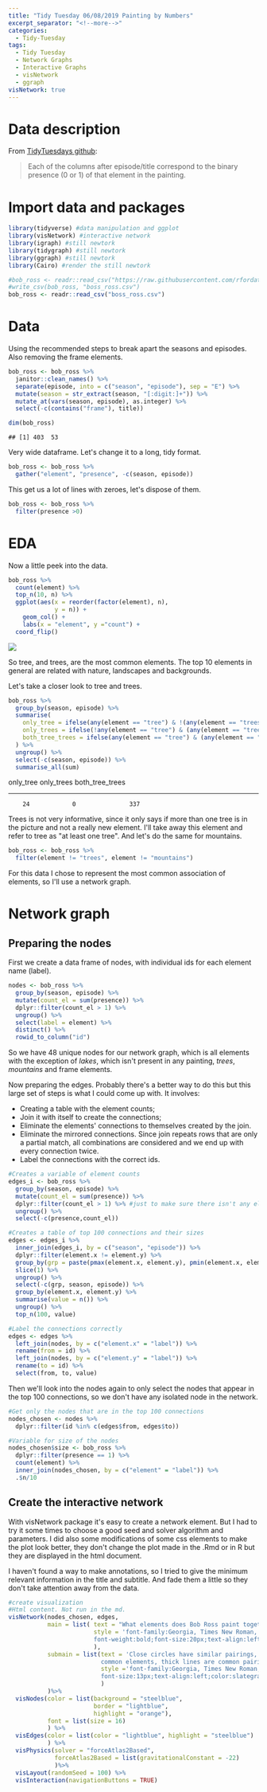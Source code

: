 ```yaml
---
title: "Tidy Tuesday 06/08/2019 Painting by Numbers"
excerpt_separator: "<!--more-->"
categories:
  - Tidy-Tuesday
tags:
  - Tidy Tuesday
  - Network Graphs
  - Interactive Graphs
  - visNetwork
  - ggraph
visNetwork: true
---
```


# Data description

From [TidyTuesdays github](https://github.com/rfordatascience/tidytuesday/tree/master/data/2019/2019-08-06):
>Each of the columns after episode/title correspond to the binary presence (0 or 1) of that element in the painting.

# Import data and packages


```r
library(tidyverse) #data manipulation and ggplot
library(visNetwork) #interactive network
library(igraph) #still newtork
library(tidygraph) #still newtork
library(ggraph) #still newtork
library(Cairo) #render the still newtork

#bob_ross <- readr::read_csv("https://raw.githubusercontent.com/rfordatascience/tidytuesday/master/data/2019/2019-08-06/bob-ross.csv")
#write_csv(bob_ross, "boss_ross.csv")
bob_ross <- readr::read_csv("boss_ross.csv")
```

# Data

Using the recommended steps to break apart the seasons and episodes. Also removing the frame elements.


```r
bob_ross <- bob_ross %>%
  janitor::clean_names() %>%
  separate(episode, into = c("season", "episode"), sep = "E") %>%
  mutate(season = str_extract(season, "[:digit:]+")) %>%
  mutate_at(vars(season, episode), as.integer) %>%
  select(-c(contains("frame"), title))

dim(bob_ross)
```

```
## [1] 403  53
```

Very wide dataframe. Let's change it to a long, tidy format.


```r
bob_ross <- bob_ross %>%
  gather("element", "presence", -c(season, episode))
```

This get us a lot of lines with zeroes, let's dispose of them.


```r
bob_ross <- bob_ross %>%
  filter(presence >0)
```


# EDA

Now a little peek into the data.


```r
bob_ross %>%
  count(element) %>%
  top_n(10, n) %>%
  ggplot(aes(x = reorder(factor(element), n),
             y = n)) +
    geom_col() +
    labs(x = "element", y ="count") +
  coord_flip()
```

![](https://raw.githubusercontent.com/jorgel-mendes/Behold-the-Vision/master/docs/assets/images/pnb_eda_1-1.png)<!-- -->

So tree, and trees, are the most common elements. The top 10 elements in general are related with nature, landscapes and backgrounds.

Let's take a closer look to tree and trees.

```r
bob_ross %>%
  group_by(season, episode) %>%
  summarise(
    only_tree = ifelse(any(element == "tree") & !(any(element == "trees")), 1, 0),
    only_trees = ifelse(!any(element == "tree") & (any(element == "trees")), 1, 0),
    both_tree_trees = ifelse(any(element == "tree") & (any(element == "trees")), 1, 0)
  ) %>%
  ungroup() %>%
  select(-c(season, episode)) %>%
  summarise_all(sum)
```

<div class="kable-table">

 only_tree   only_trees   both_tree_trees
----------  -----------  ----------------
        24            0               337

</div>

Trees is not very informative, since it only says if more than one tree is in the picture and not a really new element. I'll take away this element and refer to tree as "at least one tree". And let's do the same for mountains.


```r
bob_ross <- bob_ross %>%
  filter(element != "trees", element != "mountains")
```

For this data I chose to represent the most common association of elements, so I'll use a network graph.

# Network graph

## Preparing the nodes

First we create a data frame of nodes, with individual ids for each element name (label).


```r
nodes <- bob_ross %>%
  group_by(season, episode) %>%
  mutate(count_el = sum(presence)) %>%
  dplyr::filter(count_el > 1) %>%
  ungroup() %>%
  select(label = element) %>%
  distinct() %>%
  rowid_to_column("id")
```

So we have 48 unique nodes for our network graph, which is all elements with the exception of *lakes*, which isn't present in any painting, *trees*, *mountains* and frame elements.

Now preparing the edges. Probably there's a better way to do this but this large set of steps is what I could come up with.
It involves:

- Creating a table with the element counts;
- Join it with itself to create the connections;
- Eliminate the elements' connections to themselves created by the join.
- Eliminate the mirrored connections. Since join repeats rows that are only a partial match, all combinations are considered and we end up with every connection twice.
- Label the connections with the correct ids.


```r
#Creates a variable of element counts
edges_i <- bob_ross %>%
  group_by(season, episode) %>%
  mutate(count_el = sum(presence)) %>%
  dplyr::filter(count_el > 1) %>% #just to make sure there isn't any element without a connection
  ungroup() %>%
  select(-c(presence,count_el))

#Creates a table of top 100 connections and their sizes
edges <- edges_i %>%
  inner_join(edges_i, by = c("season", "episode")) %>%
  dplyr::filter(element.x != element.y) %>%
  group_by(grp = paste(pmax(element.x, element.y), pmin(element.x, element.y), sep = "_"), season, episode) %>%
  slice(1) %>%
  ungroup() %>%
  select(-c(grp, season, episode)) %>%
  group_by(element.x, element.y) %>%
  summarise(value = n()) %>%
  ungroup() %>%
  top_n(100, value)

#Label the connections correctly
edges <- edges %>%
  left_join(nodes, by = c("element.x" = "label")) %>%
  rename(from = id) %>%
  left_join(nodes, by = c("element.y" = "label")) %>%
  rename(to = id) %>%
  select(from, to, value)
```

Then we'll look into the nodes again to only select the nodes that appear in the top 100 connections, so we don't have any isolated node in the network.


```r
#Get only the nodes that are in the top 100 connections
nodes_chosen <- nodes %>%
  dplyr::filter(id %in% c(edges$from, edges$to))

#Variable for size of the nodes
nodes_chosen$size <- bob_ross %>%
  dplyr::filter(presence == 1) %>%
  count(element) %>%
  inner_join(nodes_chosen, by = c("element" = "label")) %>%
  .$n/10
```


## Create the interactive network

With visNetwork package it's easy to create a network element. But I had to try it some times to choose a good seed and solver algorithm and parameters. I did also some modifications of some css elements to make the plot look better, they don't change the plot made in the .Rmd or in R but they are displayed in the html document.

I haven't found a way to make annotations, so I tried to give the minimum relevant information in the title and subtitle. And fade them a little so they don't take attention away from the data.

<style type="text/css">
/*A little CSS to make the plot look better*/


.vis-navigation {
  opacity: 0.35;
}

.vis-navigation:hover{
  opacity: 1;
}

</style>


```r
#create visualization
#Html content. Not run in the md.
visNetwork(nodes_chosen, edges,
           main = list( text = "What elements does Bob Ross paint together?",
                        style = 'font-family:Georgia, Times New Roman, Times, serif;
                        font-weight:bold;font-size:20px;text-align:left;color:slategray;'
                        ),
           submain = list(text = 'Close circles have similar pairings, large circles are
                          common elements, thick lines are common pairings' ,
                          style ='font-family:Georgia, Times New Roman, Times, serif;
                          font-size:13px;text-align:left;color:slategray'
                          )
           )%>%
  visNodes(color = list(background = "steelblue",
                        border = "lightblue",
                        highlight = "orange"),
           font = list(size = 16)
           ) %>%
  visEdges(color = list(color = "lightblue", highlight = "steelblue")
           ) %>%
  visPhysics(solver = "forceAtlas2Based",
             forceAtlas2Based = list(gravitationalConstant = -22)
             )%>%
  visLayout(randomSeed = 100) %>%
  visInteraction(navigationButtons = TRUE)
```

<!--html_preserve--><div id="htmlwidget-a64fd56f4f78b5323f65" style="width:910px;height:650px;" class="visNetwork html-widget"></div>
<script type="application/json" data-for="htmlwidget-a64fd56f4f78b5323f65">{"x":{"nodes":{"id":[3,7,8,10,12,13,14,15,23,26,30,32,34,37,38,39,40,42,43,44,45,46,48],"label":["beach","bushes","cabin","cirrus","clouds","conifer","cumulus","deciduous","grass","lake","mountain","ocean","path","river","rocks","snow","snowy_mountain","structure","sun","tree","waterfall","waves","winter"],"size":[2.7,12,6.9,2.8,17.9,21.2,8.6,22.7,14.2,14.3,16,3.6,4.9,12.6,7.7,7.5,10.9,8.5,4,36.1,3.9,3.4,6.9]},"edges":{"from":[3,3,3,7,7,7,7,7,7,7,7,7,7,8,8,8,8,8,8,8,8,10,12,12,12,12,12,12,12,12,12,12,12,12,12,12,12,13,13,13,13,13,13,13,13,13,13,13,13,14,14,14,14,14,14,15,15,15,15,15,15,15,15,15,15,15,15,23,23,23,23,23,23,26,26,26,26,26,30,30,30,30,30,32,34,37,37,37,37,38,39,39,39,39,40,42,42,43,44,44],"to":[12,32,46,12,13,14,15,23,26,30,37,40,44,12,13,15,26,39,42,44,48,12,13,14,15,23,26,30,32,37,38,39,40,42,44,46,48,14,15,23,26,30,37,38,39,40,42,44,48,15,23,26,30,40,44,23,26,30,34,37,38,39,40,42,43,44,48,26,30,37,38,40,44,30,39,40,42,44,37,39,40,44,48,46,44,38,40,44,45,44,40,42,44,48,44,44,48,44,45,48],"value":[25,27,26,54,75,32,72,43,55,63,45,46,120,30,50,44,25,28,60,69,29,27,100,83,84,57,62,86,32,51,43,32,59,35,147,30,28,47,82,68,92,129,68,34,56,94,50,212,53,45,30,37,46,33,74,98,83,67,38,83,37,40,41,59,25,227,36,44,60,61,28,35,136,81,25,58,29,142,49,29,109,156,29,34,45,37,33,126,34,60,25,33,75,67,108,84,33,32,39,69]},"nodesToDataframe":true,"edgesToDataframe":true,"options":{"width":"100%","height":"100%","nodes":{"shape":"dot","color":{"background":"steelblue","border":"lightblue","highlight":"orange"},"font":{"size":16}},"manipulation":{"enabled":false},"edges":{"color":{"color":"lightblue","highlight":"steelblue"}},"physics":{"solver":"forceAtlas2Based","forceAtlas2Based":{"gravitationalConstant":-22}},"layout":{"randomSeed":100},"interaction":{"navigationButtons":true}},"groups":null,"width":null,"height":null,"idselection":{"enabled":false},"byselection":{"enabled":false},"main":{"text":"What elements does Bob Ross paint together?","style":"font-family:Georgia, Times New Roman, Times, serif;\n                        font-weight:bold;font-size:20px;text-align:left;color:slategray;"},"submain":{"text":"Close circles have similar pairings, large circles are \n                          common elements, thick lines are common pairings","style":"font-family:Georgia, Times New Roman, Times, serif;\n                          font-size:13px;text-align:left;color:slategray"},"footer":null,"background":"rgba(0, 0, 0, 0)","tooltipStay":300,"tooltipStyle":"position: fixed;visibility:hidden;padding: 5px;white-space: nowrap;font-family: verdana;font-size:14px;font-color:#000000;background-color: #f5f4ed;-moz-border-radius: 3px;-webkit-border-radius: 3px;border-radius: 3px;border: 1px solid #808074;box-shadow: 3px 3px 10px rgba(0, 0, 0, 0.2);"},"evals":[],"jsHooks":[]}</script><!--/html_preserve-->


## Creating a still network

I also created a still network using ggraph package, but the image didn't render nicely using windows, just improved a little using the Cairo package.

First I do some of the steps as above to create a selection of nodes and edges of the top 10 connections.


```r
edges <- edges %>%
  top_n(10, value)


nodes_chosen <- nodes %>%
  dplyr::filter(id %in% c(edges$from, edges$to))

nodes_chosen$size <- bob_ross %>%
  count(element) %>%
  inner_join(nodes_chosen, by = c("element" = "label")) %>%
  .$n/10
```

Then I create an igraph element to map the nodes and edges.


```r
br_igraph <- graph_from_data_frame(d = edges[,1:3], vertices = nodes_chosen[,1:2], directed = TRUE)

br_tidy <- as_tbl_graph(br_igraph)
```

Then I create the gggraph network.


```r
windowsFonts("Arial Narrow" = windowsFont("Arial")) #Making it recognize windows fonts

ggraph(br_tidy, layout = "linear") +
  geom_edge_arc(aes(width = value), alpha = 0.8) +
  scale_edge_width(range = c(0.2, 3)) +
  geom_node_text(aes(label = label), size = 5) +
  labs(title = "Bob Ross' top 10 pairings in paintings",
       subtitle = "He sure loves vegetation",
    edge_width = "Nº of ocurrences") +
  theme_void()
```

![](https://raw.githubusercontent.com/jorgel-mendes/Behold-the-Vision/master/docs/assets/images/pbn_ggraph_network-1.png)<!-- -->
